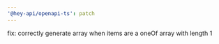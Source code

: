```yaml
---
'@hey-api/openapi-ts': patch
---
```


fix: correctly generate array when items are a oneOf array with length 1
